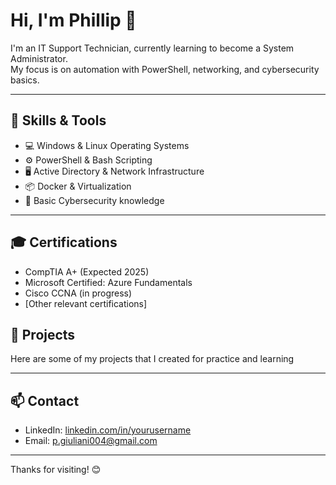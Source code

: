 # Hi, I'm Phillip 👋

I'm an IT Support Technician, currently learning to become a System Administrator.  
My focus is on automation with PowerShell, networking, and cybersecurity basics.

---

## 🚀 Skills & Tools

- 💻 Windows & Linux Operating Systems  
- ⚙️ PowerShell & Bash Scripting  
- 🖥️ Active Directory & Network Infrastructure  
- 📦 Docker & Virtualization  
- 🔐 Basic Cybersecurity knowledge

---

## 🎓 Certifications

- CompTIA A+ (Expected 2025)  
- Microsoft Certified: Azure Fundamentals  
- Cisco CCNA (in progress)  
- [Other relevant certifications]

## 📂 Projects

Here are some of my projects that I created for practice and learning

---

## 📫 Contact

- LinkedIn: [linkedin.com/in/yourusername](https://linkedin.com/in/yourusername)  
- Email: p.giuliani004@gmail.com

---

Thanks for visiting! 😊
